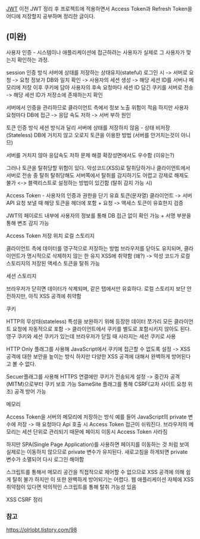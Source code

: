 [JWT](https://github.com/Lanvizu/TIL/blob/main/spring_example/JWT.md)
이전 JWT 정리 후 프로젝트에 적용하면서 Access Token과 Refresh Token을 어디에 저장할지 공부하며 정리한 글이다.

(미완)
-----

사용자 인증 - 시스템이나 애플리케이션에 접근하려는 사용자가 실제로 그 사용자가 맞는지 확인하는 과정.

session 인증 방식
서버에 상태를 저장하는 상태유지(stateful)
로그인 시 -> 서버로 요청 -> 요청 정보가 DB와 일치 확인 -> 사용자의 세션 생성 -> 해당 세션 ID를 서버나 메모리에 저장
이후 쿠키에 담아 사용자의 후속 요청마다 세션 ID 담긴 쿠키를 서버로 전송 -> 해당 세션 ID가 저장소에 존재하는지 확인

서버에서 인증을 관리하므로 클라이언트 측에서 정보 노출 위험이 적음
하지만 사용자 요청마다 DB에 접근 -> 응답 속도 저하 -> 서버 부하 원인

토큰 인증 방식
세션 방식과 달리 서버에 상태를 저장하지 않음 - 상태 비저장(Stateless)
DB에 거치지 않고 오로지 토큰을 이용한 방법 (서버를 안거치는것이 아니므)

서버를 거치지 않아 응답속도 저하 문제 해결
확장성면에서도 우수함 (이유는?)

그러나 토큰을 탈취당할 위험이 있다.
악성코드(XSS)로 탈취당하거나 클라이언트에서 서버로 전송 중 탈취
탈취당해도 서버쪽에서 탈취를 감지하기도 어렵고 강제로 해제도 불가 <-> 블랙리스트로 설정하는 방법이 있긴함 (탈취 감지 가능 시)

Access Token - 사용자의 인증과 권한을 단기 유효 토큰(문자열)
클라이언트 -> 서버  API 요청 보낼 때 해당 토큰을 헤더에 포함 + 요청 -> 액세스 토큰이 유효한지 검증

JWT의 페이로드 내부에 사용자의 정보를 통해 DB 접근 없이 확인 가능 + 서명 부분을 통해 변조 감지 가능

Access Token 저장 위치
로컬 스토리지

클라이언트 측에 데이터를 영구적으로 저장하는 방법
브라우저를 닫아도 유지되며, 클라이언트가 명시적으로 삭제하지 않는 한 유지
XSS에 취약함 (왜?) -> 악성 코드가 로컬 스토리지의 저장된 액세스 토큰을 탈취 가능 


세션 스토리지

브라우저가 닫히면 데이터가 삭제되며, 같은 탭에서만 유효하다.
로컬 스토리지 보단 안전하지만, 아직 XSS 공격에 취약함


쿠키

HTTP의 무상태(stateless) 특성을 보완하기 위해 등장한 데이터 쪼가리
모든 클라이언트 요청에 자동적으로 포함 -> 클라이언트에서 쿠키를 별도로 포함시키지 않아도 된다.
영구 쿠키와 세션 쿠키가 있는데 브라우저가 닫힐 때 사라지는 세션 쿠키로 사용

HTTP Only 플래그를 사용해 JavaScript에서 쿠키에 접근할 수 없도록 설정 -> XSS 공격에 대한 보안을 높이는 방식
하지만 다양한 XSS 공격에 대해서 완벽하게 방어된다고 볼 수 없다.

Secuer플래그를 사용해 HTTPS 연결에만 쿠키가 전송되게 설정 -> 중간자 공격(MITM)으로부터 쿠키 보호 가능
SameSite 플래그를 통해 CSRF(교차 사이트 요청 위조) 공격 방어 가능

메모리

Access Token을 서버의 메모리에 저장하는 방식
예를 들어 JavaScript의 private 변수에 저장 -> 매 요청마다 Api 호출 시 Access Token 접근이 쉬워진다.
브라우저의 메모리는 세션 단위로 관리되기 때문에 페이지 이동시 Access Token 사라짐

하지만 SPA(Single Page Application)를 사용하면 페이지를 이동하는 것 처럼 보여 실제로는 이동하지 않으므로 private 변수가 유지된다.
새로고침을 하게되면 private 변수가 소멸되어 다시 로그인 해야함

스크립트를 통해서 메모리 공간을 직접적으로 제어할 수 없으므로 XSS 공격에 의해 쉽게 탈취 불가
하지만 이 또한 완벽하게 방어되기는 어렵다.
웹 애플리케이션 자체에 XSS 취약점이 있다면 악의적인 스크립트를 통해 탈취 가능성 있음

XSS
CSRF 정리









### 참고

https://olrlobt.tistory.com/98


